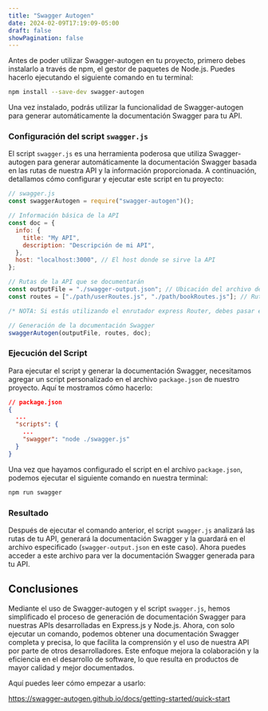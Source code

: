 ```yaml
---
title: "Swagger Autogen"
date: 2024-02-09T17:19:09-05:00
draft: false
showPagination: false
---
```


Antes de poder utilizar Swagger-autogen en tu proyecto, primero debes instalarlo a través de npm, el gestor de paquetes de Node.js. Puedes hacerlo ejecutando el siguiente comando en tu terminal:

```bash
npm install --save-dev swagger-autogen
```

Una vez instalado, podrás utilizar la funcionalidad de Swagger-autogen para generar automáticamente la documentación Swagger para tu API.

### Configuración del script `swagger.js`

El script `swagger.js` es una herramienta poderosa que utiliza Swagger-autogen para generar automáticamente la documentación Swagger basada en las rutas de nuestra API y la información proporcionada. A continuación, detallamos cómo configurar y ejecutar este script en tu proyecto:

```javascript
// swagger.js
const swaggerAutogen = require("swagger-autogen")();

// Información básica de la API
const doc = {
  info: {
    title: "My API",
    description: "Descripción de mi API",
  },
  host: "localhost:3000", // El host donde se sirve la API
};

// Rutas de la API que se documentarán
const outputFile = "./swagger-output.json"; // Ubicación del archivo de salida
const routes = ["./path/userRoutes.js", "./path/bookRoutes.js"]; // Rutas de los archivos de la API

/* NOTA: Si estás utilizando el enrutador express Router, debes pasar en el array 'routes' solo el archivo raíz donde comienza la ruta, como index.js, app.js, routes.js, etc. */

// Generación de la documentación Swagger
swaggerAutogen(outputFile, routes, doc);
```

### Ejecución del Script

Para ejecutar el script y generar la documentación Swagger, necesitamos agregar un script personalizado en el archivo `package.json` de nuestro proyecto. Aquí te mostramos cómo hacerlo:

```json
// package.json
{
  ...
  "scripts": {
    ...
    "swagger": "node ./swagger.js"
  }
}
```

Una vez que hayamos configurado el script en el archivo `package.json`, podemos ejecutar el siguiente comando en nuestra terminal:

```bash
npm run swagger
```

### Resultado

Después de ejecutar el comando anterior, el script `swagger.js` analizará las rutas de tu API, generará la documentación Swagger y la guardará en el archivo especificado (`swagger-output.json` en este caso). Ahora puedes acceder a este archivo para ver la documentación Swagger generada para tu API.

## Conclusiones

Mediante el uso de Swagger-autogen y el script `swagger.js`, hemos simplificado el proceso de generación de documentación Swagger para nuestras APIs desarrolladas en Express.js y Node.js. Ahora, con solo ejecutar un comando, podemos obtener una documentación Swagger completa y precisa, lo que facilita la comprensión y el uso de nuestra API por parte de otros desarrolladores. Este enfoque mejora la colaboración y la eficiencia en el desarrollo de software, lo que resulta en productos de mayor calidad y mejor documentados.

Aquí puedes leer cómo empezar a usarlo:

https://swagger-autogen.github.io/docs/getting-started/quick-start

